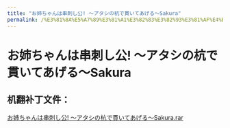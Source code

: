 ```yaml
---
title: "お姉ちゃんは串刺し公! ～アタシの杭で貫いてあげる～Sakura"
permalink: /%E3%81%8A%E5%A7%89%E3%81%A1%E3%82%83%E3%82%93%E3%81%AF%E4%B8%B2%E5%88%BA%E3%81%97%E5%85%AC%21%20%EF%BD%9E%E3%82%A2%E3%82%BF%E3%82%B7%E3%81%AE%E6%9D%AD%E3%81%A7%E8%B2%AB%E3%81%84%E3%81%A6%E3%81%82%E3%81%92%E3%82%8B%EF%BD%9ESakura
---
```



# お姉ちゃんは串刺し公! ～アタシの杭で貫いてあげる～Sakura

## 机翻补丁文件：

[お姉ちゃんは串刺し公! ～アタシの杭で貫いてあげる～Sakura.rar](https://github.com/jyxjyx1234/jyxjyx1234.github.io/blob/main/resources/%E3%81%8A%E5%A7%89%E3%81%A1%E3%82%83%E3%82%93%E3%81%AF%E4%B8%B2%E5%88%BA%E3%81%97%E5%85%AC%21%20%EF%BD%9E%E3%82%A2%E3%82%BF%E3%82%B7%E3%81%AE%E6%9D%AD%E3%81%A7%E8%B2%AB%E3%81%84%E3%81%A6%E3%81%82%E3%81%92%E3%82%8B%EF%BD%9ESakura.rar)

 

